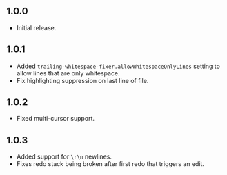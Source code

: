 ## 1.0.0
- Initial release.

## 1.0.1
- Added `trailing-whitespace-fixer.allowWhitespaceOnlyLines` setting to allow lines that are only whitespace.
- Fix highlighting suppression on last line of file.

## 1.0.2
- Fixed multi-cursor support.

## 1.0.3
- Added support for `\r\n` newlines.
- Fixes redo stack being broken after first redo that triggers an edit.
